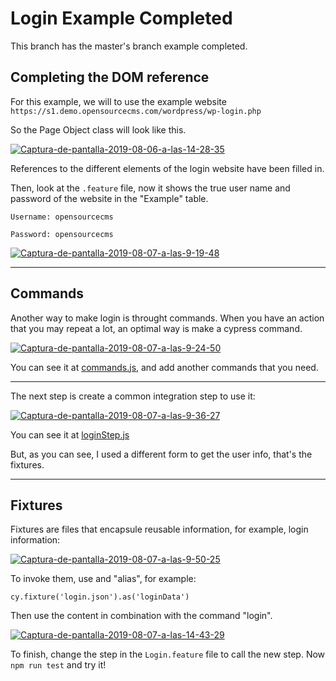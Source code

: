
# Login Example Completed

This branch has the master's branch example completed.

## Completing the DOM reference

For this example, we will to use the example website ```https://s1.demo.opensourcecms.com/wordpress/wp-login.php```

So the Page Object class will look like this.

<a href="https://ibb.co/2KnmQY6"><img src="https://i.ibb.co/F7xNMqW/Captura-de-pantalla-2019-08-06-a-las-14-28-35.png" alt="Captura-de-pantalla-2019-08-06-a-las-14-28-35" border="0"></a>

References to the different elements of the login website have been filled in.

Then, look at the ```.feature``` file, now it shows the true user name and password of the website in the "Example" table.
 
 ```Username: opensourcecms ```

 ```Password: opensourcecms ```



<a href="https://imgbb.com/"><img src="https://i.ibb.co/ThMmQhh/Captura-de-pantalla-2019-08-07-a-las-9-19-48.png" alt="Captura-de-pantalla-2019-08-07-a-las-9-19-48" border="0"></a>
***
## Commands

Another way to make login is throught commands. When you have an action that you may repeat a lot, an optimal way is make a cypress command.

<a href="https://ibb.co/jWTxVsT"><img src="https://i.ibb.co/3M78fQ7/Captura-de-pantalla-2019-08-07-a-las-9-24-50.png" alt="Captura-de-pantalla-2019-08-07-a-las-9-24-50" border="0"></a>

You can see it at [commands.js](https://github.com/PacoBZ/cucumber-cypress/blob/login-example-completed/cypress/support/commands.js), and add another commands that you need.

***

The next step is create a common integration step to use it:

<a href="https://imgbb.com/"><img src="https://i.ibb.co/tYmTFD8/Captura-de-pantalla-2019-08-07-a-las-9-36-27.png" alt="Captura-de-pantalla-2019-08-07-a-las-9-36-27" border="0"></a>

You can see it at [loginStep.js](https://github.com/PacoBZ/cucumber-cypress/blob/login-example-completed/cypress/integration/common/loginStep.js)

But, as you can see, I used a different form to get the user info, that's the fixtures.

***

## Fixtures

Fixtures are files that encapsule reusable information, for example, login information:

<a href="https://imgbb.com/"><img src="https://i.ibb.co/NK1n97M/Captura-de-pantalla-2019-08-07-a-las-9-50-25.png" alt="Captura-de-pantalla-2019-08-07-a-las-9-50-25" border="0"></a>

To invoke them, use and "alias", for example:

```cy.fixture('login.json').as('loginData')```

Then use the content in combination with the command "login".

<a href="https://ibb.co/LYHkywM"><img src="https://i.ibb.co/zQDngc1/Captura-de-pantalla-2019-08-07-a-las-14-43-29.png" alt="Captura-de-pantalla-2019-08-07-a-las-14-43-29" border="0"></a>

To finish, change the step in the ```Login.feature``` file to call the new step. Now ```npm run test``` and try it!
